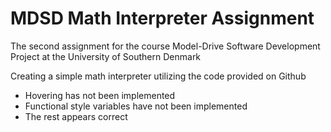 # MDSD Math Interpreter Assignment

The second assignment for the course Model-Drive Software Development Project at the University of Southern Denmark

Creating a simple math interpreter utilizing the code provided on Github

- Hovering has not been implemented
- Functional style variables have not been implemented
- The rest appears correct


